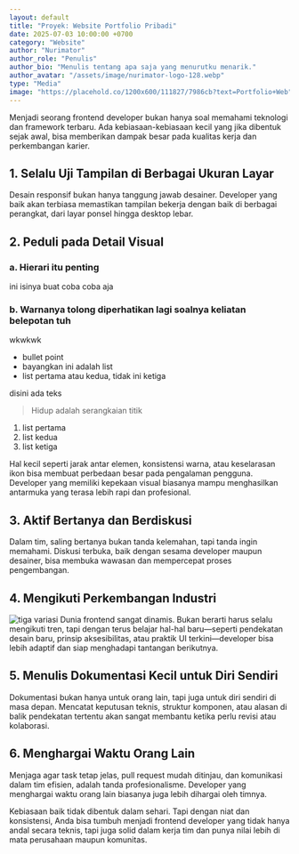 ```yaml
---
layout: default
title: "Proyek: Website Portfolio Pribadi"
date: 2025-07-03 10:00:00 +0700
category: "Website"
author: "Nurimator"
author_role: "Penulis"
author_bio: "Menulis tentang apa saja yang menurutku menarik."
author_avatar: "/assets/image/nurimator-logo-128.webp"
type: "Media"
image: "https://placehold.co/1200x600/111827/7986cb?text=Portfolio+Web"
---
```


Menjadi seorang frontend developer bukan hanya soal memahami teknologi dan framework terbaru. Ada kebiasaan-kebiasaan kecil yang jika dibentuk sejak awal, bisa memberikan dampak besar pada kualitas kerja dan perkembangan karier.

## 1. Selalu Uji Tampilan di Berbagai Ukuran Layar

Desain responsif bukan hanya tanggung jawab desainer. Developer yang baik akan terbiasa memastikan tampilan bekerja dengan baik di berbagai perangkat, dari layar ponsel hingga desktop lebar.

## 2. Peduli pada Detail Visual

### a. Hierari itu penting

ini isinya buat coba coba aja

### b. Warnanya tolong diperhatikan lagi soalnya keliatan belepotan tuh

wkwkwk

- bullet point
- bayangkan ini adalah list
- list pertama atau kedua, tidak ini ketiga

disini ada teks
> Hidup adalah serangkaian titik

1. list pertama
2. list kedua
3. list ketiga

Hal kecil seperti jarak antar elemen, konsistensi warna, atau keselarasan ikon bisa membuat perbedaan besar pada pengalaman pengguna. Developer yang memiliki kepekaan visual biasanya mampu menghasilkan antarmuka yang terasa lebih rapi dan profesional.

## 3. Aktif Bertanya dan Berdiskusi

Dalam tim, saling bertanya bukan tanda kelemahan, tapi tanda ingin memahami. Diskusi terbuka, baik dengan sesama developer maupun desainer, bisa membuka wawasan dan mempercepat proses pengembangan.

## 4. Mengikuti Perkembangan Industri

![tiga variasi](/assets/image/triver.webp)
Dunia frontend sangat dinamis. Bukan berarti harus selalu mengikuti tren, tapi dengan terus belajar hal-hal baru—seperti pendekatan desain baru, prinsip aksesibilitas, atau praktik UI terkini—developer bisa lebih adaptif dan siap menghadapi tantangan berikutnya.

## 5. Menulis Dokumentasi Kecil untuk Diri Sendiri

Dokumentasi bukan hanya untuk orang lain, tapi juga untuk diri sendiri di masa depan. Mencatat keputusan teknis, struktur komponen, atau alasan di balik pendekatan tertentu akan sangat membantu ketika perlu revisi atau kolaborasi.

## 6. Menghargai Waktu Orang Lain

Menjaga agar task tetap jelas, pull request mudah ditinjau, dan komunikasi dalam tim efisien, adalah tanda profesionalisme. Developer yang menghargai waktu orang lain biasanya juga lebih dihargai oleh timnya.

Kebiasaan baik tidak dibentuk dalam sehari. Tapi dengan niat dan konsistensi, Anda bisa tumbuh menjadi frontend developer yang tidak hanya andal secara teknis, tapi juga solid dalam kerja tim dan punya nilai lebih di mata perusahaan maupun komunitas.